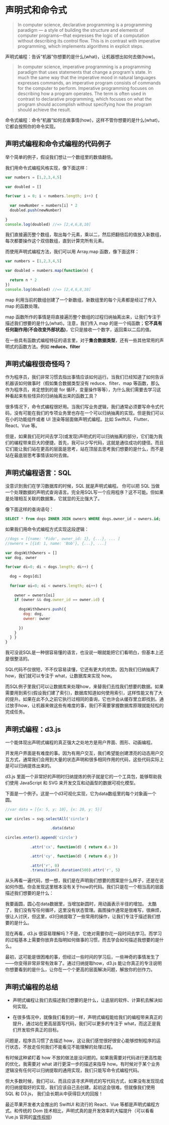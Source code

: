 # 声明式和命令式

> In computer science, declarative programming is a programming paradigm — a style of building the structure and elements of computer programs—that expresses the logic of a computation without describing its control flow.
> This is in contrast with imperative programming, which implements algorithms in explicit steps.

声明式编程：告诉“机器”你想要的是什么(what)，让机器想出如何去做(how)。

> In computer science, imperative programming is a programming paradigm that uses statements that change a program's state. In much the same way that the imperative mood in natural languages expresses commands, an imperative program consists of commands for the computer to perform. Imperative programming focuses on describing how a program operates.
> The term is often used in contrast to declarative programming, which focuses on what the program should accomplish without specifying how the program should achieve the result.


命令式编程：命令“机器”如何去做事情(how)，这样不管你想要的是什么(what)，它都会按照你的命令实现。


## 声明式编程和命令式编程的代码例子

举个简单的例子，假设我们想让一个数组里的数值翻倍。

我们用命令式编程风格实现，像下面这样：

```JavaScript
var numbers = [1,2,3,4,5]
 
var doubled = []
 
for(var i = 0; i < numbers.length; i++) {
 
  var newNumber = numbers[i] * 2
  doubled.push(newNumber)
 
}
console.log(doubled) //=> [2,4,6,8,10]
```

我们直接遍历整个数组，取出每个元素，乘以二，然后把翻倍后的值放入新数组，每次都要操作这个双倍数组，直到计算完所有元素。

而使用声明式编程方法，我们可以用 Array.map 函数，像下面这样：

```JavaScript
var numbers = [1,2,3,4,5]
 
var doubled = numbers.map(function(n) {
 
  return n * 2
})
console.log(doubled) //=> [2,4,6,8,10]
```

map 利用当前的数组创建了一个新数组，新数组里的每个元素都是经过了传入 map 的函数处理。

map 函数所作的事情是将直接遍历整个数组的过程归纳抽离出来，让我们专注于描述我们想要的是什么(what)。注意，我们传入 map 的是一个纯函数；**它不具有任何副作用(不会改变外部状态)**，它只是接收一个数字，返回乘以二后的值。

在一些具有函数式编程特征的语言里，对于**集合数据类型**，还有一些其他常用的声明式的函数方法。例如 **reduce、filter**

## 声明式编程很奇怪吗？

作为程序员，我们非常习惯去指出事情应该如何运行。当我们已经知道了如何告诉机器该如何做事时（假如集合数据类型没有 reduce、filter、map 等函数，那么作为程序员，肯定想到的是 for 循环，变量操作等等），为什么我们需要去学习这种看起来有些怪异的归纳抽离出来的函数工具？

很多情况下，命令式编程很好用。当我们写业务逻辑，我们通常必须要写命令式代码，没有可能在我们的专项业务里也存在一个可以归纳抽离的实现。但是我们可以在小的功能组件或者 UI 渲染等层面做声明式编程。比如 SwiftUI、Flutter、React、Vue 等。

但是，如果我们花时间去学习(或发现)声明式的可以归纳抽离的部分，它们能为我们的编程带来巨大的便捷。首先，我可以少写代码，这就是通往成功的捷径。而且它们能让我们站在更高的层面是思考，站在顶层去思考我们想要的是什么，而不是站在最底层思考事情该如何去做。

## 声明式编程语言：SQL

没意识到我们在学习数据库的时候，SQL 就是声明式编程。
你可以把 SQL 当做一个处理数据的声明式查询语言。完全用SQL写一个应用程序？这不可能。但如果是处理相互关联的数据集，它就显的无比强大了。

像下面这样的查询语句：

```SQL
SELECT * from dogs INNER JOIN owners WHERE dogs.owner_id = owners.id;
```

如果我们用命令式编程方式实现这段逻辑：

```JavaScript
//dogs = [{name: 'Fido', owner_id: 1}, {...}, ... ]
//owners = [{id: 1, name: 'Bob'}, {...}, ...]
 
var dogsWithOwners = []
var dog, owner
 
for(var di=0; di < dogs.length; di++) {
 
  dog = dogs[di]
 
  for(var oi=0; oi < owners.length; oi++) {
 
    owner = owners[oi]
    if (owner && dog.owner_id == owner.id) {
 
      dogsWithOwners.push({
        dog: dog,
        owner: owner
 
      })
    }
  } }
}
```

我可没说SQL是一种很容易懂的语言，也没说一眼就能把它们看明白，但基本上还是很整洁的。

SQL代码不仅很短，不不仅容易读懂，它还有更大的优势。因为我们归纳抽离了 how，我们就可以专注于 what，让数据库来实现 how。

而SQL例子里我们可以让数据库来处理how，来替我们去找我们想要的数据。如果需要用到索引(假设我们建了索引)，数据库知道如何使用索引，这样性能又有了大的提升。如果在此不久之前它执行过相同的查询，它也许会从缓存里立即找到。通过放手how，让机器来做这些有难度的事，我们不需要掌握数据库原理就能轻松的完成任务。

## 声明式编程：d3.js

一个能体现出声明式编程的真正强大之处地方是用户界面、图形、动画编程。

开发用户界面是有难度的事。因为有用户交互，我们希望能创建漂亮的动态用户交互方式，通常我们会用到大量的状态声明和很多相同作用的代码，这些代码实际上是可以归纳提炼出来的。

d3.js 里面一个非常好的声明时归纳提炼的例子就是它的一个工具包，能够帮助我们使用 JavaScript 和 SVG 来开发交互和动画型的数据可视化模型。

下面是一个例子。这是一个d3可视化实现，它为data数组里的每个对象画一个圆。


```JavaScript
//var data = [{x: 5, y: 10}, {x: 20, y: 5}]
 
var circles = svg.selectAll('circle')
 
                    .data(data)
 
circles.enter().append('circle')
 
           .attr('cx', function(d) { return d.x })

           .attr('cy', function(d) { return d.y })
 
           .attr('r', 0)
           .transition().duration(500).attr('r', 5)
```

从头再看一遍代码，想一想，我们是在声明我们想要的图案是什么样子，还是在说如何作图。你会发现这里根本没有关于how的代码。我们只是在一个相当高的层面描述我们想要的是什么：

我要画圆，圆心在data数据里，当增加新圆时，用动画表示半径的增加。
太酷了，我们没有写任何循环，这里没有状态管理。画图操作通常是很难写，很麻烦，很让人讨厌，但这里，d3归纳提取了一些常用的操作，让我们专注于描述我们想要的是什么。

现在再看，d3.js 很容易理解吗？不是，它绝对需要你花一段时间去学习。而学习的过程基本上需要你放弃去指明如何做事的习惯，而去学会如何描述我想要的是什么。

最初，这可能是很困难的事，但经过一些时间的学习后，一些神奇的事情发生了——你变得非常非常有效率了。通过归纳提取how，d3.js 能让你真正的专注说明你想要看到的是什么，让你在一个个更高的层面解决问题，解放你的创作力。


## 声明式编程的总结

- 声明式编程让我们去描述我们想要的是什么，让底层的软件、计算机去解决如何实现。

- 在很多情况中，就像我们看到的一样，声明式编程能给我们的编程带来真正的提升，通过站在更高层面写代码，我们可以更多的专注于 what，而这正是我们开发软件真正的目标。

问题是，程序员习惯了去描述 how，这让我们感觉很好很安心能够控制程序的运行状态，不放走任何我们不能看见不能理解的处理过程。

有时候这种紧盯着 how 不放的做法是没问题的。如果我需要对代码进行更高性能的优化，我需要对 what 进行更深一步的描述来指导 how。有时候对于某个业务逻辑没有任何可以归纳提取的通用实现，我们只能写命令式编程代码。

但大多数时候，我们可以、而且应该寻求声明式的写代码方式，如果没有发现现成的归纳提取好的实现，我们应该自己去创建。起初这会很难。但就像我们使用 SQL 和 D3.js， 我们会长期从中获得巨大的回报！


最近苹果开发者大会推出的 SwiftUI 和流行的 React、Vue 等都是声明式编程方式。和传统的 Dom 技术相比，声明式真的是开发效率的大幅提升（可以看看 Vue.js 官网的[宣传视频](https://cn.vuejs.org/index.html)）
